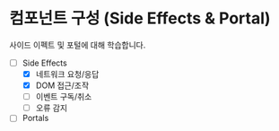 # 컴포넌트 구성 (Side Effects & Portal)

사이드 이펙트 및 포털에 대해 학습합니다.

- [ ] Side Effects
  - [x] 네트워크 요청/응답
  - [x] DOM 접근/조작
  - [ ] 이벤트 구독/취소
  - [ ] 오류 감지
- [ ] Portals
